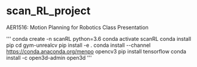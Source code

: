 # scan_RL_project
AER1516: Motion Planning for Robotics Class Presentation


'''
conda create -n scanRL python=3.6
conda activate scanRL
conda install pip
cd gym-unrealcv
pip install -e .
conda install --channel https://conda.anaconda.org/menpo opencv3
pip install tensorflow
conda install -c open3d-admin open3d 
'''

